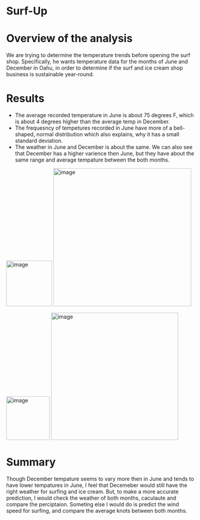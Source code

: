 # Surf-Up

# Overview of the analysis
We are trying to determine the temperature trends before opening the surf shop. Specifically, he wants temperature data for the months of June and December in Oahu, in order to determine if the surf and ice cream shop business is sustainable year-round.

# Results

- The average recorded temperature in June is about 75 degrees F, which is about 4 degrees higher than the average temp in December.
- The frequesncy of tempetures recorded in June have more of a bell-shaped, normal distribution which also explains, why it has a small standard deviation. 
- The weather in June and December is about the same. We can also see that December has a higher varience then June, but they have about the same range and average tempature between the both months. 


<img width="122" alt="image" src="https://user-images.githubusercontent.com/58046234/155848791-e1948d0a-e649-45ff-ac4f-9bc5bf53de14.png"> <img width="368" alt="image" src="https://user-images.githubusercontent.com/58046234/155849110-45eb1301-55c6-4239-8141-0cf3307d29f3.png">


<img width="116" alt="image" src="https://user-images.githubusercontent.com/58046234/155848722-16f74bd6-8d03-4632-9b6a-67f693f7d394.png"> <img width="339" alt="image" src="https://user-images.githubusercontent.com/58046234/155849130-049679e1-702a-422a-8081-ff60dafbded0.png">



# Summary

Though December tempature seems to vary more then in June and tends to have lower tempatures in June, I feel that Decemeber would still have the right weather for surfing and ice cream. But, to make a more accurate prediction, I would check the weather of both months, caculaute and compare the perciptaion. Someting else I would do is predict the wind speed for surfing, and compare the average knots between both months. 
